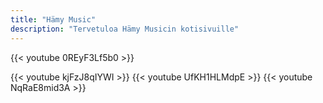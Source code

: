 ```yaml
---
title: "Hämy Music"
description: "Tervetuloa Hämy Musicin kotisivuille"
---
```





{{< youtube 0REyF3Lf5b0 >}}


<div class="scrollable-video-container">
    {{< youtube kjFzJ8qIYWI >}}
    {{< youtube UfKH1HLMdpE >}}
    {{< youtube NqRaE8mid3A >}}
</div>

